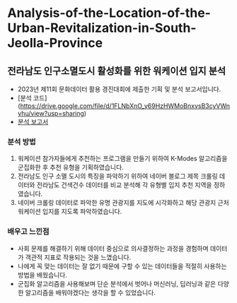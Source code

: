 # Analysis-of-the-Location-of-the-Urban-Revitalization-in-South-Jeolla-Province
## 전라남도 인구소멸도시 활성화를 위한 워케이션 입지 분석
* 2023년 제11회 문화데이터 활용 경진대회에 제출한 기획 및 분석 보고서입니다.
* [분석 코드] (https://drive.google.com/file/d/1FLNbXnO_y69HzHWMoBnxvsB3cyVWnvhu/view?usp=sharing)
* [분석 보고서](https://drive.google.com/file/d/1v-dPrnEdy-rkep-oLFp_IHk2ew9hN2o0/view?usp=sharing)

### 분석 방법
1. 워케이션 참가자들에게 추천하는 프로그램을 만들기 위하여 K-Modes 알고리즘을 군집화한 후 추천 유형을 기획하였습니다.
2. 전라남도 인구 소멸 도시의 특징을 파악하기 위하여 네이버 블로그 제목 크롤링 데이터와 전라남도 건색건수 데이터를 비교 분석해 각 유형별 입지 추천 지역을 정하였습니다.
3. 네이버 크롤링 데이터로 파악한 유명 관광지를 지도에 시각화하고 해당 관광지 근처 워케이션 입지를 지도록 파악하였습니다.

### 배우고 느낀점  
* 사회 문제를 해결하기 위해 데이터 중심으로 의사결정하는 과정을 경험하며 데이터가 객관적 지표로 작용되는 것을 느꼈습니다.
* 나에게 꼭 맞는 데이터는 잘 없기 때문에 구할 수 있는 데이터들을 적절히 사용하는 방법을 배웠습니다.
* 군집화 알고리즘을 사용해보며 단순 분석에서 벗어나 머신러닝, 딥러닝과 같은 다양한 알고리즘을 배워야겠다는 생각을 할 수 있었습니다.
